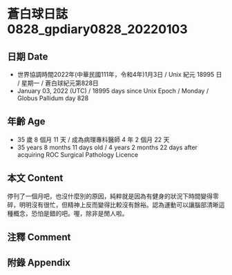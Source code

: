 [_metadata_:encoding]: - "utf-8"
[_metadata_:language]: - "zh-Hant-TW"
[_metadata_:fileformat]: - "markdown"
[_metadata_:MIME_type]: - "text/plain"
[_metadata_:markdown_version]: - "commonmark version 0.30"
[_metadata_:markdown_spec]: - "https://spec.commonmark.org/0.30/"

# 蒼白球日誌0828_gpdiary0828_20220103 #

## 日期 Date ##

* 世界協調時間2022年(中華民國111年，令和4年)1月3日 / Unix 紀元 18995 日 / 星期一 / 蒼白球紀元第828日
* January 03, 2022 (UTC) / 18995 days since Unix Epoch / Monday / Globus Pallidum day 828

## 年齡 Age ##

* 35 歲 8 個月 11 天 / 成為病理專科醫師 4 年 2 個月 22 天
* 35 years 8 months 11 days old / 4 years 2 months 22 days after acquiring ROC Surgical Pathology Licence

## 本文 Content ##

停刊了一個月吧，也沒什麼別的原因，純粹就是因為有健身的狀況下時間變得零碎，明明沒有很忙，但精神上反而變得比較沒有餘裕。認為運動可以讓腦部清晰這種概念，恐怕是錯的吧。喔，除非是閒人啦。

## 注釋 Comment ##

## 附錄 Appendix ##

